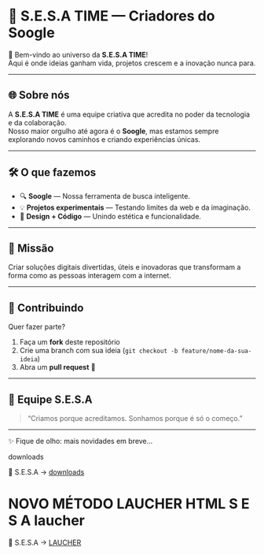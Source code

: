 # 🚀 S.E.S.A TIME — Criadores do **Soogle**  

👋 Bem-vindo ao universo da **S.E.S.A TIME**!  
Aqui é onde ideias ganham vida, projetos crescem e a inovação nunca para.  

---

## 🌐 Sobre nós
A **S.E.S.A TIME** é uma equipe criativa que acredita no poder da tecnologia e da colaboração.  
Nosso maior orgulho até agora é o **Soogle**, mas estamos sempre explorando novos caminhos e criando experiências únicas.  

---

## 🛠️ O que fazemos
- 🔍 **Soogle** — Nossa ferramenta de busca inteligente.  
- 💡 **Projetos experimentais** — Testando limites da web e da imaginação.  
- 🎨 **Design + Código** — Unindo estética e funcionalidade.  

---

## 📌 Missão
Criar soluções digitais divertidas, úteis e inovadoras que transformam a forma como as pessoas interagem com a internet.  

---

## 🤝 Contribuindo
Quer fazer parte?  
1. Faça um **fork** deste repositório  
2. Crie uma branch com sua ideia (`git checkout -b feature/nome-da-sua-ideia`)  
3. Abra um **pull request** 🚀  

---

## 🌟 Equipe S.E.S.A
> “Criamos porque acreditamos. Sonhamos porque é só o começo.”  

---

✨ Fique de olho: mais novidades em breve... 

downloads 

🔎 S.E.S.A → [downloads](https://github.com/m4k0s2244/sesa-websites/issues/1#issue-3438661472)

# NOVO MÉTODO LAUCHER HTML **S E S A laucher** 

🔎 S.E.S.A → [LAUCHER](https://sesalaucher.playcode.io)
 
